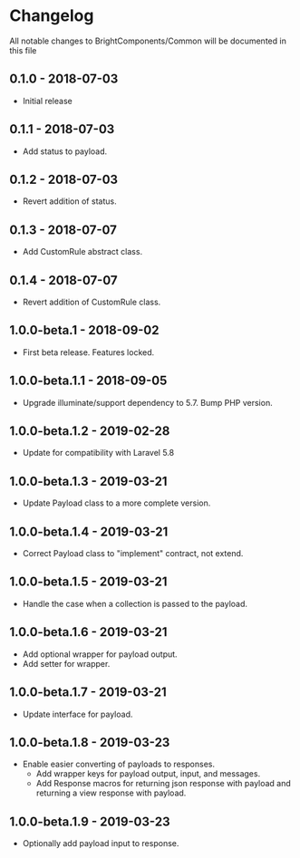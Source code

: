 # Changelog

All notable changes to BrightComponents/Common will be documented in this file

## 0.1.0 - 2018-07-03

-   Initial release

## 0.1.1 - 2018-07-03

-   Add status to payload.

## 0.1.2 - 2018-07-03

-   Revert addition of status.

## 0.1.3 - 2018-07-07

-   Add CustomRule abstract class.

## 0.1.4 - 2018-07-07

-   Revert addition of CustomRule class.

## 1.0.0-beta.1 - 2018-09-02

-   First beta release. Features locked.

## 1.0.0-beta.1.1 - 2018-09-05

-   Upgrade illuminate/support dependency to 5.7. Bump PHP version.

## 1.0.0-beta.1.2 - 2019-02-28

-   Update for compatibility with Laravel 5.8

## 1.0.0-beta.1.3 - 2019-03-21

-   Update Payload class to a more complete version.

## 1.0.0-beta.1.4 - 2019-03-21

-   Correct Payload class to "implement" contract, not extend.

## 1.0.0-beta.1.5 - 2019-03-21

-   Handle the case when a collection is passed to the payload.

## 1.0.0-beta.1.6 - 2019-03-21

-   Add optional wrapper for payload output.
-   Add setter for wrapper.

## 1.0.0-beta.1.7 - 2019-03-21

-   Update interface for payload.

## 1.0.0-beta.1.8 - 2019-03-23

-   Enable easier converting of payloads to responses.
    -   Add wrapper keys for payload output, input, and messages.
    -   Add Response macros for returning json response with payload and returning a view response with payload.

## 1.0.0-beta.1.9 - 2019-03-23

-   Optionally add payload input to response.
